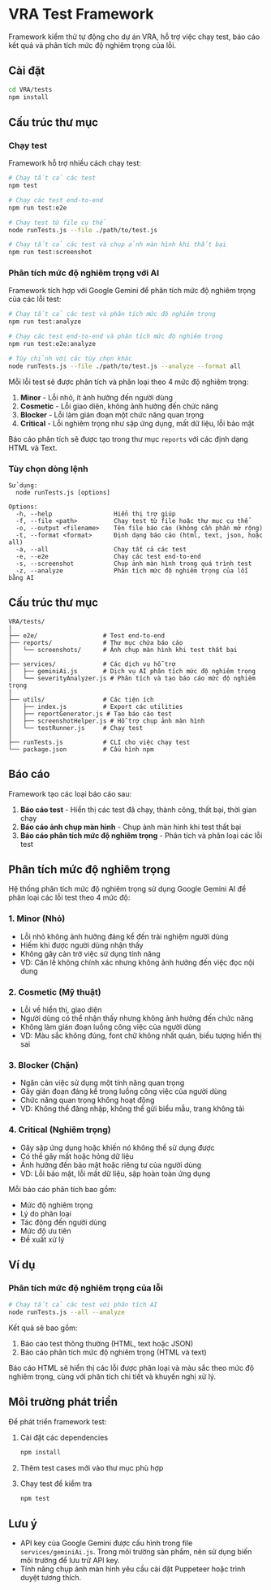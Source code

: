 # VRA Test Framework

Framework kiểm thử tự động cho dự án VRA, hỗ trợ việc chạy test, báo cáo kết quả và phân tích mức độ nghiêm trọng của lỗi.

## Cài đặt

```bash
cd VRA/tests
npm install
```

## Cấu trúc thư mục

### Chạy test

Framework hỗ trợ nhiều cách chạy test:

```bash
# Chạy tất cả các test
npm test

# Chạy các test end-to-end
npm run test:e2e

# Chạy test từ file cụ thể
node runTests.js --file ./path/to/test.js

# Chạy tất cả các test và chụp ảnh màn hình khi thất bại
npm run test:screenshot
```

### Phân tích mức độ nghiêm trọng với AI

Framework tích hợp với Google Gemini để phân tích mức độ nghiêm trọng của các lỗi test:

```bash
# Chạy tất cả các test và phân tích mức độ nghiêm trọng
npm run test:analyze

# Chạy các test end-to-end và phân tích mức độ nghiêm trọng
npm run test:e2e:analyze

# Tùy chỉnh với các tùy chọn khác
node runTests.js --file ./path/to/test.js --analyze --format all
```

Mỗi lỗi test sẽ được phân tích và phân loại theo 4 mức độ nghiêm trọng:

1. **Minor** - Lỗi nhỏ, ít ảnh hưởng đến người dùng
2. **Cosmetic** - Lỗi giao diện, không ảnh hưởng đến chức năng
3. **Blocker** - Lỗi làm gián đoạn một chức năng quan trọng
4. **Critical** - Lỗi nghiêm trọng như sập ứng dụng, mất dữ liệu, lỗi bảo mật

Báo cáo phân tích sẽ được tạo trong thư mục `reports` với các định dạng HTML và Text.

### Tùy chọn dòng lệnh

```
Sử dụng:
  node runTests.js [options]
  
Options:
  -h, --help                 Hiển thị trợ giúp
  -f, --file <path>          Chạy test từ file hoặc thư mục cụ thể
  -o, --output <filename>    Tên file báo cáo (không cần phần mở rộng)
  -t, --format <format>      Định dạng báo cáo (html, text, json, hoặc all)
  -a, --all                  Chạy tất cả các test
  -e, --e2e                  Chạy các test end-to-end
  -s, --screenshot           Chụp ảnh màn hình trong quá trình test
  -z, --analyze              Phân tích mức độ nghiêm trọng của lỗi bằng AI
```

## Cấu trúc thư mục

```
VRA/tests/
│
├── e2e/                  # Test end-to-end
├── reports/              # Thư mục chứa báo cáo
│   └── screenshots/      # Ảnh chụp màn hình khi test thất bại
│
├── services/             # Các dịch vụ hỗ trợ
│   ├── geminiAi.js       # Dịch vụ AI phân tích mức độ nghiêm trọng
│   └── severityAnalyzer.js # Phân tích và tạo báo cáo mức độ nghiêm trọng
│
├── utils/                # Các tiện ích
│   ├── index.js          # Export các utilities
│   ├── reportGenerator.js # Tạo báo cáo test
│   ├── screenshotHelper.js # Hỗ trợ chụp ảnh màn hình
│   └── testRunner.js     # Chạy test
│
├── runTests.js           # CLI cho việc chạy test
└── package.json          # Cấu hình npm
```

## Báo cáo

Framework tạo các loại báo cáo sau:

1. **Báo cáo test** - Hiển thị các test đã chạy, thành công, thất bại, thời gian chạy
2. **Báo cáo ảnh chụp màn hình** - Chụp ảnh màn hình khi test thất bại
3. **Báo cáo phân tích mức độ nghiêm trọng** - Phân tích và phân loại các lỗi test

## Phân tích mức độ nghiêm trọng

Hệ thống phân tích mức độ nghiêm trọng sử dụng Google Gemini AI để phân loại các lỗi test theo 4 mức độ:

### 1. Minor (Nhỏ)

- Lỗi nhỏ không ảnh hưởng đáng kể đến trải nghiệm người dùng
- Hiếm khi được người dùng nhận thấy
- Không gây cản trở việc sử dụng tính năng
- VD: Căn lề không chính xác nhưng không ảnh hưởng đến việc đọc nội dung

### 2. Cosmetic (Mỹ thuật)

- Lỗi về hiển thị, giao diện
- Người dùng có thể nhận thấy nhưng không ảnh hưởng đến chức năng
- Không làm gián đoạn luồng công việc của người dùng
- VD: Màu sắc không đúng, font chữ không nhất quán, biểu tượng hiển thị sai

### 3. Blocker (Chặn)

- Ngăn cản việc sử dụng một tính năng quan trọng
- Gây gián đoạn đáng kể trong luồng công việc của người dùng
- Chức năng quan trọng không hoạt động
- VD: Không thể đăng nhập, không thể gửi biểu mẫu, trang không tải

### 4. Critical (Nghiêm trọng)

- Gây sập ứng dụng hoặc khiến nó không thể sử dụng được
- Có thể gây mất hoặc hỏng dữ liệu
- Ảnh hưởng đến bảo mật hoặc riêng tư của người dùng
- VD: Lỗi bảo mật, lỗi mất dữ liệu, sập hoàn toàn ứng dụng

Mỗi báo cáo phân tích bao gồm:

- Mức độ nghiêm trọng
- Lý do phân loại
- Tác động đến người dùng
- Mức độ ưu tiên
- Đề xuất xử lý

## Ví dụ

### Phân tích mức độ nghiêm trọng của lỗi

```bash
# Chạy tất cả các test với phân tích AI
node runTests.js --all --analyze
```

Kết quả sẽ bao gồm:
1. Báo cáo test thông thường (HTML, text hoặc JSON)
2. Báo cáo phân tích mức độ nghiêm trọng (HTML và text)

Báo cáo HTML sẽ hiển thị các lỗi được phân loại và màu sắc theo mức độ nghiêm trọng, cùng với phân tích chi tiết và khuyến nghị xử lý.

## Môi trường phát triển

Để phát triển framework test:

1. Cài đặt các dependencies
   ```bash
   npm install
   ```

2. Thêm test cases mới vào thư mục phù hợp

3. Chạy test để kiểm tra
   ```bash
   npm test
   ```

## Lưu ý

- API key của Google Gemini được cấu hình trong file `services/geminiAi.js`. Trong môi trường sản phẩm, nên sử dụng biến môi trường để lưu trữ API key.
- Tính năng chụp ảnh màn hình yêu cầu cài đặt Puppeteer hoặc trình duyệt tương thích. 